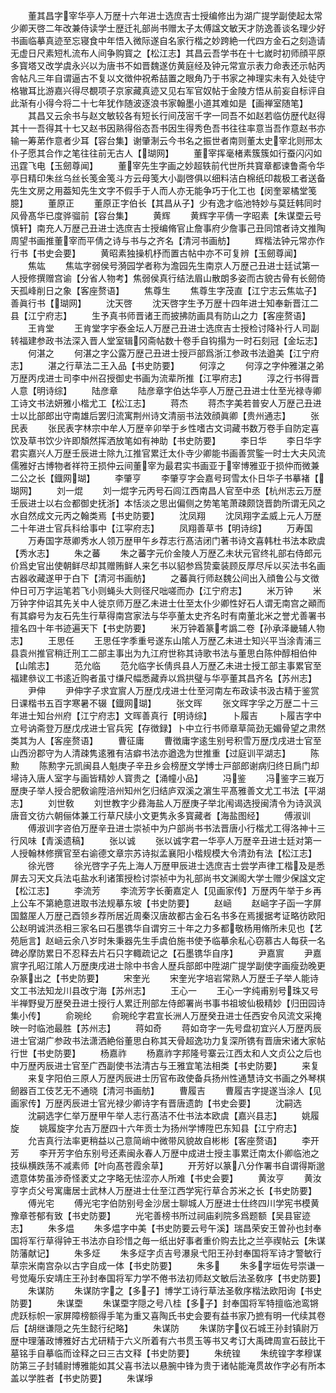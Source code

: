 <!-- { "loadSidebar": true } -->
　　董其昌字宰华亭人万歴十六年进士选庶吉士授编修出为湖广提学副使起太常少卿天啓二年改兼侍读学士歴迁礼部尚书赠太子太傅諡文敏天才防逸善谈名理少好书画临摹真迹至忘寝食中年悟入微际遂自名家行楷之妙跨絶一代四方金石之刻造请无虚日尺素短札流布人间争购寳之【松江志】其昌云吾学书在十七嵗时初师顔平原多寳塔又改学虞永兴以为唐书不如晋魏遂仿黄庭经及钟元常宣示表力命表还示帖丙舎帖凡三年自谓逼古不复以文徴仲祝希喆置之眼角乃于书家之神理实未有入处徒守格辙耳比游嘉兴得尽覩项子京家藏真迹又见右军官奴帖于金陵方悟从前妄自标评自此渐有小得今将二十七年犹作随波逐浪书家翰墨小道其难如是【画禅室随笔】
　　其昌又云余书与赵文敏较各有短长行间茂宻千字一同吾不如赵若临仿歴代赵得其十一吾得其十七又赵书因熟得俗态吾书因生得秀色吾书往往率意当吾作意赵书亦输一筹苐作意者少耳【容台集】谢肇淛云今书名之振世者南则董太史宰北则邢太仆子愿其合作之笔往往前无古人【瑚网】
　　董宰挥毫楮素簇簇如行蚕闪闪如迅霆飞电【玉劒尊闻】
　　董宰先生字画之妙超轶前代世所共寳章都谏鲁斋令华亭日精印朱丝乌丝长笺金笺斗方云母笺大小副啓俱以细料洁白棉纸印裁极工者送备先生文房之用葢知先生文字不假手于人而人亦无能争巧于化工也【闵奎翠橘堂笺臆】
　　董原正
　　董原正字伯长【其昌从子】少有逸才临池特妙与莫廷韩同时风骨髙华已度骅骝前【容台集】
　　黄辉
　　黄辉字平倩一字昭素【朱谋垔云号慎轩】南充人万歴己丑进士选庶吉士授编脩官止詹事府少詹事己丑同馆者诗文推陶周望书画推董宰而平倩之诗与书与之齐名【清河书画舫】
　　辉楷法钟元常亦作行书【书史会要】
　　黄昭素独操机杼而置古帖中亦不可复辨【玉劒尊闻】
　　焦竑
　　焦竑字弱侯号漪园学者称为澹园先生南京人万歴己丑进士廷试第一人授修撰赠宫谕【分省人物考】焦弱侯真行结法眉山散朗多姿而古貌古骨有长劒倚天孤峰削日之象【客座赘语】
　　焦尊生
　　焦尊生字茂直【江宁志云焦竑子】善眞行书【瑚网】
　　沈天啓
　　沈天啓字生予万歴十四年进士知奉新晋江二县【江宁府志】
　　生予真书师晋诸王而披拂防画具有防山之力【客座赘语】
　　王肯堂
　　王肯堂字宇泰金坛人万歴己丑进士选庶吉士授检讨降补行人司副转福建参政书法深入晋人堂室辑冈斋帖数十卷手自钩搨为一时石刻冠【金坛志】
　　何湛之
　　何湛之字公露万歴己丑进士授戸部爲浙江参政书法遒美【江宁府志】
　　湛之行草法二王入品【书史防要】
　　何淳之
　　何淳之字仲雅湛之弟万歴丙戌进士司李中州召授御史书画为流辈所推【江寕府志】
　　淳之行书得晋人意【明诗综】
　　陆彦章
　　陆彦章字伯达华亭人万歴己丑进士仕至光禄寺卿工诗文书法妍雅小楷尤工【松江志】
　　蒋杰
　　蒋杰字美若普安人万歴己丑进士以比部郎出守南雄后罢归流寓荆州诗文清丽书法效顔眞卿【贵州通志】
　　张民表
　　张民表字林宗中牟人万歴辛卯举于乡性嗜古文词藏书数万卷手自防定喜饮及草书饮少许即頽然挥洒放笔如有神助【书史防要】
　　李日华
　　李日华字君实嘉兴人万歴壬辰进士除九江推官累迁太仆寺少卿能书画善赏鍳一时士大夫风流儒雅好古博物者祥符王损仲云间董宰为最君实书画亚于宰博雅亚于损仲而微兼二公之长【鐡网瑚】
　　李肇亨
　　李肇亨字会嘉号珂雪太仆日华子书摹褚【瑚网】
　　刘一焜
　　刘一焜字元丙号石闾江西南昌人官至中丞【杭州志云万歴壬辰进士以右佥都御史抚浙】本恬淡之思出偏侧之势笔笔萧疎颇饶晋韵所谓无风之水自然成文元丙之翰类焉【书史防要】
　　沈凤翔
　　沈凤翔字孟威上元人万歴二十年进士官兵科给事中【江寜府志】
　　凤翔善草书【明诗综】
　　万寿国
　　万寿国字荩卿秀水人领万歴甲午乡荐志行髙洁闭门著书诗文喜韩杜书法本欧虞【秀水志】
　　朱之蕃
　　朱之蕃字元价金陵人万歴乙未状元官终礼部右侍郎元价爲史官出使朝鲜尽却其赠贿鲜人来乞书以貂参爲贽槖装顾反厚尽斥以买法书名画古器收藏遂甲于白下【清河书画舫】
　　之蕃眞行师赵魏公间出入顔鲁公与文徴仲日可万字运笔若飞小则蝇头大则径尺咄嗟而办【江宁府志】
　　米万钟
　　米万钟字仲诏其先关中人徙京师万歴乙未进士仕至太仆少卿性好石人谓无南宫之顚而有其癖号为友石先生行草得南宫家法与华亭董太史齐名时有南董北米之誉尤善署书擅名四十年书迹遍天下【书史防要】
　　米万钟着篆考譌二卷【孙承泽畿辅人物志】
　　王思任
　　王思任字季重号遂东山隂人万歴乙未进士知兴平当涂青浦三县袁州推官稍迁刑工二部主事出为九江府世称其诗歌书法与董思白陈仲醇相伯仲【山隂志】
　　范允临
　　范允临字长倩呉县人万歴乙未进士授工部主事累官至福建叅议工书逺近购者虽寸缣尺幅悉藏弆以爲拱璧与华亭董其昌齐名【苏州志】
　　尹伸
　　尹伸字子求宜賔人万歴戊戌进士仕至河南左布政读书汲古精于鉴赏日课楷书五百字寒暑不辍【鐡网瑚】
　　张文晖
　　张文晖字孚之万歴二十三年进士知台州府【江宁府志】文晖善真行【明诗综】
　　卜履吉
　　卜履吉字中立号讷斋登万歴戊戌进士官兵宪【存徴録】卜中立行书师章草简劲无媚骨望之肃然类其为人【客座赘语】
　　曹征庸
　　曹徴庸字逺生别号积雪万歴戊戌进士官至山西汾郡守为人清疎隽逺雅有洁癖书法亦遒逸为世推重【过庭训平湖志】
　　陈勲
　　陈勲字元凯闽县人魁庚子辛丑乡会榜歴文学博士戸部郎谢病归终日扄门却埽诗入唐人室字与画皆精妙人寳贵之【涌幢小品】
　　冯鉴
　　冯鉴字三峩万歴庚子举人授合肥敎谕陞涪州知州乞归结庐双溪之濵生平髙雅善文尤工书法【平湖志】
　　刘世敎
　　刘世教字少彞海盐人万歴庚子举北闱谒选授闽清令为诗沨沨唐音文彷六朝俪体兼工行草尺牍小文更隽永多寳藏者【海盐图经】
　　傅淑训
　　傅淑训字咨伯万歴辛丑进士崇祯中为户部尚书书法晋唐小行楷尤工得洛神十三行风味【青溪遗稿】
　　张以诚
　　张以诚字君一华亭人万歴辛丑进士廷对第一人授翰林修撰官至右谕德文章宗苏诗拟孟襄阳小楷规模大令清劲有法【松江志】
　　徐光啓
　　徐光啓字子先上海人万歴甲辰进士选庶吉士尝学声律工楷及是悉屏去习天文兵法屯盐水利诸策授检讨崇祯中为礼部尚书文渊阁大学士赠少保諡文定【松江志】
　　李流芳
　　李流芳字长蘅嘉定人【见画家传】万歴丙午举于乡再上公车不第絶意进取书法规摹东坡【书史防要】
　　赵崡
　　赵崡字子函一字屏国盩厔人万歴己酉领乡荐所居近周秦汉唐故都古金石名书多在焉援据考证略彷欧阳公赵明诚洪丞相三家名曰石墨镌华自谓穷三十年之力多都敬杨用脩所未见也【艺苑巵言】赵崡云余八岁时朱秉器先生手虞伯施书使予临摹余私心窃慕古人每获一名碑必摩防累日不忍释去片石只字輙疏记之【石墨镌华自序】
　　尹嘉賔
　　尹嘉賔字孔昭江隂人万歴庚戌进士除中书舎人歴兵部郎中陞湖广提学副使字画瘦劲晚更杂篆出之【书史防要】
　　宋奎光
　　宋奎光字培岩常熟人万歴壬子举人能诗文工书法知龙川县改宁海【苏州志】
　　王心一
　　王心一字纯甫别号珠又号半禅野叟万歴癸丑进士授行人累迁刑部左侍郎署尚书事书祖坡仙极精妙【归田园诗集小传】
　　俞琬纶
　　俞琬纶字君宣长洲人万歴癸丑进士任西安令风流文采掩映一时临池最胜【苏州志】
　　蒋如奇
　　蒋如竒字一先号盘初宜兴人万歴丙辰进士官湖广参政书法潇洒絶俗董思白称其天骨超逸功力复深所镌有晋唐宋诸大家帖行世【书史防要】
　　杨嘉祚
　　杨嘉祚字邦隆号寨云江西太和人文贞公之后也中万歴丙辰进士官至广西副使书法清古与王雅宜笔法相类【书史防要】
　　来复
　　来复字阳伯三原人万歴丙辰进士历官布政使备兵扬州性通慧诗文书画之外琴棋劒器百工伎艺无不通晓【清河书画舫】
　　曹履吉
　　曹履吉字提遂当涂人【见画家传】万歴丙辰进士官光禄少卿诗字有晋唐遗韵【书史会要】
　　沈嗣选
　　沈嗣选字仁举万歴甲午举人志行髙洁不仕书法本欧虞【嘉兴县志】
　　姚履旋
　　姚履旋字允吉万歴四十六年贡士为扬州学博陞巴东知县【江宁府志】
　　允吉真行法率更稍益以己意简峭中微带风貌故自彬彬【客座赘语】
　　李开芳
　　李开芳字伯东别号还素闽永春人万歴中成进士授主事累迁南太仆卿临池之技纵横跌荡不减素师【叶向髙苍霞余草】
　　开芳好以篆八分作署书自谓得斯邈遗意体势虽渉奇怪袤丈之字略无怯涩亦人所难【书史会要】
　　黄汝亨
　　黄汝亨字贞父号寓庸居士武林人万歴进士仕至江西学宪行草合苏米之长【书史防要】
　　傅光宅
　　傅光宅字伯防别号金沙居士聊城人万歴进士仕终四川学宪书模黄豫章苍郁有致【书史防要】
　　光宅善榜书所过祠庙刹院多爲题额【吴县宦迹志】
　　朱多煴
　　朱多煴字中美【书史防要云号午溪】瑞昌荣安王曽孙也封奉国将军行草得钟王书法亦自珍惜之毎一纸出好事者重价购去比之兰亭禊帖云【朱谋防藩献记】
　　朱多炡
　　朱多炡字贞吉号瀑泉弋阳王孙封奉国将军诗才警敏行草宗米南宫杂以古字自成一体【书史防要】
　　朱多
　　朱多字垣佐号崇谦一号觉庵乐安靖庄王孙封奉国将军力学不倦书法初师赵文敏后法圣敎序【书史防要】
　　朱谋防
　　朱谋防字之【多子】博学工诗行草法圣敎序楷法欧阳询【书史防要】
　　朱谋垔
　　朱谋垔字隠之号八桂【多子】封奉国将军特擅临池鸾锵虎跃标帜一家屏障榜额得手笔为重又喜陶氏书史会要有益书家乃摭有明一代续其卷后【胡继谦隠之先生懿行纪略】
　　朱谋防
　　朱谋防字仪石城王孙封镇尉万歴中理藩政博雅好古尤研精于六义所着有六书贯玉等书又考订大禹碑周宣石鼓比干墓铭手自摹临而诠释之曰三古文释【书史防要】
　　朱统锽
　　朱统锽字孝穆谋防第三子封辅尉博雅能如其父喜书法以悬腕中锋为贵于诸帖能淹贯故作字必有所本盖以学胜者【书史防要】
　　朱谋埩
